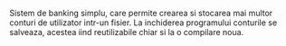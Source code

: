 Sistem de banking simplu, care permite crearea si stocarea mai multor conturi de utilizator intr-un fisier.
La inchiderea programului conturile se salveaza, acestea iind reutilizabile chiar si la o compilare noua.

